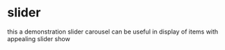 # slider
this a demonstration slider carousel 
can be useful in display of items with appealing slider show
